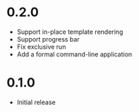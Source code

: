 # 0.2.0

- Support in-place template rendering
- Support progress bar
- Fix exclusive run
- Add a formal command-line application

# 0.1.0

- Initial release